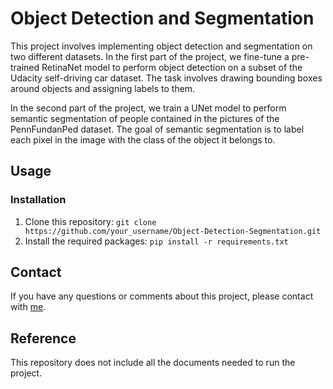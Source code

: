 # Object Detection and Segmentation

This project involves implementing object detection and segmentation on two different datasets. In the first part of the project, we fine-tune a pre-trained RetinaNet model to perform object detection on a subset of the Udacity self-driving car dataset. The task involves drawing bounding boxes around objects and assigning labels to them.

In the second part of the project, we train a UNet model to perform semantic segmentation of people contained in the pictures of the PennFundanPed dataset. The goal of semantic segmentation is to label each pixel in the image with the class of the object it belongs to.

## Usage

### Installation

1. Clone this repository: `git clone https://github.com/your_username/Object-Detection-Segmentation.git`
2. Install the required packages: `pip install -r requirements.txt`

## Contact

If you have any questions or comments about this project, please contact with [me](https://www.linkedin.com/in/xavigbvaleri/).

## Reference
This repository does not include all the documents needed to run the project.

